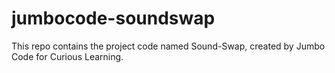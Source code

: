 # jumbocode-soundswap
This repo contains the project code named Sound-Swap, created by Jumbo Code for Curious Learning.
